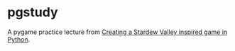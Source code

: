 # pgstudy

A pygame practice lecture from [Creating a Stardew Valley inspired game in Python](https://www.youtube.com/watch?v=T4IX36sP_0c).
